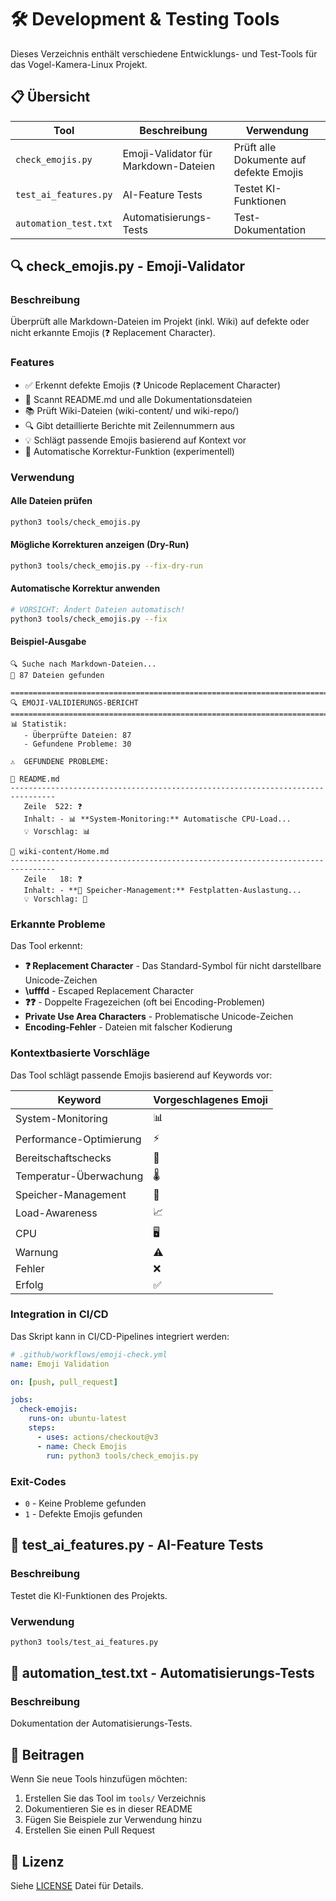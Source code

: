 # 🛠️ Development & Testing Tools

Dieses Verzeichnis enthält verschiedene Entwicklungs- und Test-Tools für das Vogel-Kamera-Linux Projekt.

## 📋 Übersicht

| Tool | Beschreibung | Verwendung |
|------|--------------|------------|
| `check_emojis.py` | Emoji-Validator für Markdown-Dateien | Prüft alle Dokumente auf defekte Emojis |
| `test_ai_features.py` | AI-Feature Tests | Testet KI-Funktionen |
| `automation_test.txt` | Automatisierungs-Tests | Test-Dokumentation |

## 🔍 check_emojis.py - Emoji-Validator

### Beschreibung
Überprüft alle Markdown-Dateien im Projekt (inkl. Wiki) auf defekte oder nicht erkannte Emojis (❓ Replacement Character).

### Features
- ✅ Erkennt defekte Emojis (❓ Unicode Replacement Character)
- 📄 Scannt README.md und alle Dokumentationsdateien
- 📚 Prüft Wiki-Dateien (wiki-content/ und wiki-repo/)
- 🔍 Gibt detaillierte Berichte mit Zeilennummern aus
- 💡 Schlägt passende Emojis basierend auf Kontext vor
- 🔧 Automatische Korrektur-Funktion (experimentell)

### Verwendung

#### Alle Dateien prüfen
```bash
python3 tools/check_emojis.py
```

#### Mögliche Korrekturen anzeigen (Dry-Run)
```bash
python3 tools/check_emojis.py --fix-dry-run
```

#### Automatische Korrektur anwenden
```bash
# VORSICHT: Ändert Dateien automatisch!
python3 tools/check_emojis.py --fix
```

#### Beispiel-Ausgabe
```
🔍 Suche nach Markdown-Dateien...
📄 87 Dateien gefunden

================================================================================
🔍 EMOJI-VALIDIERUNGS-BERICHT
================================================================================
📊 Statistik:
   - Überprüfte Dateien: 87
   - Gefundene Probleme: 30

⚠️  GEFUNDENE PROBLEME:

📄 README.md
--------------------------------------------------------------------------------
   Zeile  522: ❓
   Inhalt: - 📊 **System-Monitoring:** Automatische CPU-Load...
   💡 Vorschlag: 📊

📄 wiki-content/Home.md
--------------------------------------------------------------------------------
   Zeile   18: ❓
   Inhalt: - **💾 Speicher-Management:** Festplatten-Auslastung...
   💡 Vorschlag: 💾
```

### Erkannte Probleme

Das Tool erkennt:
- **❓ Replacement Character** - Das Standard-Symbol für nicht darstellbare Unicode-Zeichen
- **\ufffd** - Escaped Replacement Character
- **❓❓** - Doppelte Fragezeichen (oft bei Encoding-Problemen)
- **Private Use Area Characters** - Problematische Unicode-Zeichen
- **Encoding-Fehler** - Dateien mit falscher Kodierung

### Kontextbasierte Vorschläge

Das Tool schlägt passende Emojis basierend auf Keywords vor:

| Keyword | Vorgeschlagenes Emoji |
|---------|----------------------|
| System-Monitoring | 📊 |
| Performance-Optimierung | ⚡ |
| Bereitschaftschecks | 🚨 |
| Temperatur-Überwachung | 🌡️ |
| Speicher-Management | 💾 |
| Load-Awareness | 📈 |
| CPU | 🖥️ |
| Warnung | ⚠️ |
| Fehler | ❌ |
| Erfolg | ✅ |

### Integration in CI/CD

Das Skript kann in CI/CD-Pipelines integriert werden:

```yaml
# .github/workflows/emoji-check.yml
name: Emoji Validation

on: [push, pull_request]

jobs:
  check-emojis:
    runs-on: ubuntu-latest
    steps:
      - uses: actions/checkout@v3
      - name: Check Emojis
        run: python3 tools/check_emojis.py
```

### Exit-Codes

- `0` - Keine Probleme gefunden
- `1` - Defekte Emojis gefunden

## 🧪 test_ai_features.py - AI-Feature Tests

### Beschreibung
Testet die KI-Funktionen des Projekts.

### Verwendung
```bash
python3 tools/test_ai_features.py
```

## 📝 automation_test.txt - Automatisierungs-Tests

### Beschreibung
Dokumentation der Automatisierungs-Tests.

## 🤝 Beitragen

Wenn Sie neue Tools hinzufügen möchten:

1. Erstellen Sie das Tool im `tools/` Verzeichnis
2. Dokumentieren Sie es in dieser README
3. Fügen Sie Beispiele zur Verwendung hinzu
4. Erstellen Sie einen Pull Request

## 📄 Lizenz

Siehe [LICENSE](../LICENSE) Datei für Details.
